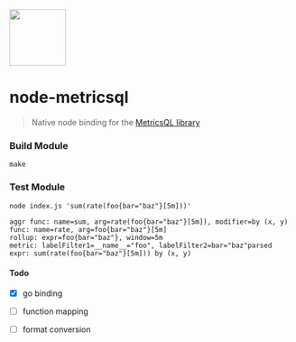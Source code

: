 <img src="https://user-images.githubusercontent.com/1423657/144750632-c129d650-a898-4436-a65a-a5d4519c42d1.png" width=100 />

# node-metricsql

> Native node binding for the [MetricsQL library](https://github.com/VictoriaMetrics/metricsql)


### Build Module
```
make
```

### Test Module
```
node index.js 'sum(rate(foo{bar="baz"}[5m]))'
```
```
aggr func: name=sum, arg=rate(foo{bar="baz"}[5m]), modifier=by (x, y)
func: name=rate, arg=foo{bar="baz"}[5m]
rollup: expr=foo{bar="baz"}, window=5m
metric: labelFilter1=__name__="foo", labelFilter2=bar="baz"parsed expr: sum(rate(foo{bar="baz"}[5m])) by (x, y)
```

#### Todo
- [x] go binding
- [ ] function mapping
- [ ] format conversion

